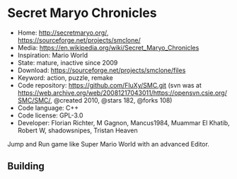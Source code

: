 # Secret Maryo Chronicles

- Home: http://secretmaryo.org/, https://sourceforge.net/projects/smclone/
- Media: https://en.wikipedia.org/wiki/Secret_Maryo_Chronicles
- Inspiration: Mario World
- State: mature, inactive since 2009
- Download: https://sourceforge.net/projects/smclone/files
- Keyword: action, puzzle, remake
- Code repository: https://github.com/FluXy/SMC.git (svn was at https://web.archive.org/web/20081217043011/https://opensvn.csie.org/SMC/SMC/, @created 2010, @stars 182, @forks 108)
- Code language: C++
- Code license: GPL-3.0
- Developer: Florian Richter, M Gagnon, Mancus1984, Muammar El Khatib, Robert W, shadowsnipes, Tristan Heaven

Jump and Run game like Super Mario World with an advanced Editor.

## Building
